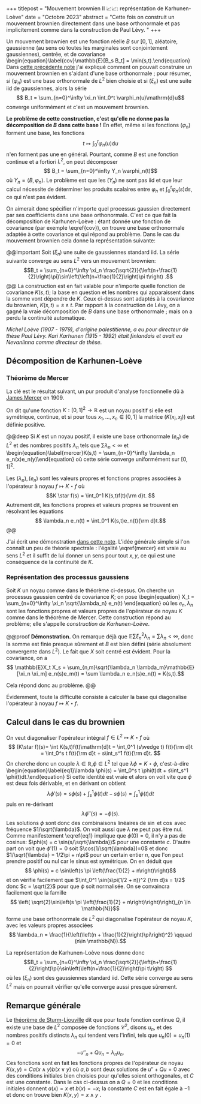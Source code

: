 +++
titlepost = "Mouvement brownien II 📈📈: représentation de Karhunen-Loève"
date = "Octobre 2023"
abstract = "Cette fois on construit un mouvement brownien directement dans une base orthonormale et pas implicitement comme dans la construction de Paul Lévy. "
+++

Un mouvement brownien est une fonction réelle $B$ sur $[0,1]$, aléatoire, gaussienne (au sens où toutes les marginales sont conjointement gaussiennes), centrée, et de covariance \begin{equation}\label{cov}\mathbb{E}[B_s B_t] = \min(s,t).\end{equation} Dans [cette précédente note](/posts/brownian/) j'ai expliqué comment on pouvait construire un mouvement brownien en s'aidant d'une base orthonormale ; pour résumer, si $(\varphi_n)$ est une base orthonormale de $L^2$ bien choisie et si $(\xi_n)$ est une suite iid de gaussiennes, alors la série 
$$ B_t = \sum_{n=0}^\infty \xi_n \int_0^t \varphi_n(u)\mathrm{d}u$$
converge uniformément et c'est un mouvement brownien. 

**Le problème de cette construction, c'est qu'elle ne donne pas la décomposition de $B$ dans cette base !** En effet, même si les fonctions $(\varphi_n)$ forment une base, les fonctions 
$$ t\mapsto \int_0^t \varphi_n(u)\mathrm{d}u$$
n'en forment pas une en général. Pourtant, comme $B$ est une fonction continue et a fortiori $L^2$, on peut décomposer 
$$ B_t = \sum_{n=0}^\infty Y_n \varphi_n(t)$$
où $Y_n = \langle B, \varphi_n\rangle$. Le problème est que les $(Y_n)$ ne sont pas iid et que leur calcul nécessite de déterminer les produits scalaires entre $\varphi_n$ et $\int_0^t \varphi_n(s)\mathrm{d}s$, ce qui n'est pas évident. 

On aimerait donc spécifier n'importe quel processus gaussien directement par ses coefficients dans une base orthonormale. C'est ce que fait la décomposition de Karhunen-Loève : étant donnée une fonction de covariance (par exemple \eqref{cov}), on trouve une base orthonormale adaptée à cette covariance et qui répond au problème. Dans le cas du mouvement brownien cela donne la représentation suivante: 

@@important
Soit $(\xi_n)$ une suite de gaussiennes standard iid. La série suivante converge au sens $L^2$ vers un mouvement brownien: 
$$B_t = \sum_{n=0}^\infty  \xi_n \frac{\sqrt{2}}{\left(n+\frac{1}{2}\right)\pi}\sin\left(\left(n+\frac{1}{2}\right)\pi t\right) .$$
@@ 
La construction est en fait valable pour n'importe quelle fonction de covariance $K(s,t)$; la base en question et les nombres qui apparaissent dans la somme vont dépendre de $K$. Ceux ci-dessus sont adaptés à la covariance du brownien, $K(s,t) = s\wedge t$. Par rapport à la construction de Lévy, on a gagné la vraie décomposition de $B$ dans une base orthonormale ; mais on a perdu la continuité automatique. 

*Michel Loève (1907 - 1979), d'origine palestitienne, a eu pour directeur de thèse Paul Lévy. Kari Karhunen (1915 - 1992) était finlandais et avait eu Nevanlinna comme directeur de thèse.*

## Décomposition de Karhunen-Loève

### Théorème de Mercer

La clé est le résultat suivant, un pur produit d'analyse fonctionnelle dû à [James Mercer](https://en.wikipedia.org/wiki/James_Mercer_(mathematician)) en 1909. 

On dit qu'une fonction $K : [0,1]^2 \to \mathbb{R}$ est un noyau positif si elle est symétrique, continue, et si pour tous $x_1, \dotsc, x_n \in [0,1]$ la matrice $(K(x_i, x_j))$ est définie positive. 

@@deep
Si $K$ est un noyau positif, il existe une base orthonormale $(e_n)$ de $L^2$ et des nombres positifs $\lambda_n$ tels que $\sum \lambda_n <\infty$ et
\begin{equation}\label{mercer}K(s,t) = \sum_{n=0}^\infty \lambda_n e_n(x)e_n(y)\end{equation}
où cette série converge uniformément sur $[0,1]^2$. 

Les $(\lambda_n), (e_n)$ sont les valeurs propres et fonctions propres associées à l'opérateur à noyau $f\mapsto K \star f$ où $$K \star f(s) = \int_0^1 K(s,t)f(t){\rm d}t. $$
Autrement dit, les fonctions propres et valeurs propres se trouvent en résolvant les équations 
$$ \lambda_n e_n(t) = \int_0^1 K(s,t)e_n(t){\rm d}t.$$ 
@@

J'ai écrit une démonstration [dans cette note](/posts/mercer/). L'idée générale simple si l'on connaît un peu de théorie spectrale : l'égalité  \eqref{mercer} est vraie au sens $L^2$ et il suffit de lui donner un sens pour tout $x,y$, ce qui est une conséquence de la continuité de $K$. 

### Représentation des processus gaussiens

Soit $K$ un noyau comme dans le théorème ci-dessus. On cherche un processus gaussien centré de covariance $K$; on pose
\begin{equation}
X_t = \sum_{n=0}^\infty \xi_n \sqrt{\lambda_n} e_n(t)
\end{equation}
où les $e_n, \lambda_n$ sont les fonctions propres et valeurs propres de l'opérateur de noyau $K$ comme dans le théorème de Mercer. Cette construction répond au problème; elle s'appelle *construction de Karhunen-Loève*. 

@@proof **Démonstration.** On remarque déjà que $\mathbb{E}\sum \xi_n^2 \lambda_n = \sum \lambda_n < \infty$, donc la somme est finie presque sûrement et $B$ est bien défini (série absolument convergente dans $L^2$). Le fait que $X$ soit centré est évident. Pour la covariance, on a 
$$ \mathbb{E}X_t X_s = \sum_{n,m}\sqrt{\lambda_n \lambda_m}\mathbb{E}[\xi_n \xi_m] e_n(s)e_m(t) = \sum \lambda_n e_n(s)e_n(t) = K(s,t).$$

Cela répond donc au problème. 
@@

Évidemment, toute la difficulté consiste à calculer la base qui diagonalise l'opérateur à noyau $f \mapsto K \star f$. 

## Calcul dans le cas du brownien 

On veut diagonaliser l'opérateur intégral $f\in L^2 \mapsto K \star f$ où 
$$ (K\star f)(s)= \int K(s,t)f(t)\mathrm{d}t = \int_0^1 (s\wedge t) f(t){\rm d}t = \int_0^s t f(t){\rm d}t + s\int_s^1 f(t){\rm d}t. $$
On cherche donc un couple $\lambda \in \mathbb{R}$,$\phi \in L^2$ tel que $\lambda \phi = K\star \phi$, c'est-à-dire
\begin{equation}\label{eq1}\lambda \phi(s) = \int_0^s t \phi(t)dt + s\int_s^1 \phi(t)dt.\end{equation}
Si cette identité est vraie et alors on voit vite que $\phi$ est deux fois dérivable, et en dérivant on obtient
$$ \lambda \phi'(s) = s \phi(s) + \int_s^1 \phi(t)dt - s \phi(s) = \int_s^1 \phi(t)dt$$
puis en re-dérivant
$$ \lambda \phi''(s) = -\phi(s).$$
Les solutions $\phi$ sont donc des combinaisons linéaires de $\sin$ et $\cos$ avec fréquence $1/\sqrt{\lambda}$. On voit aussi que $\lambda$ ne peut pas être nul. Comme manifestement \eqref{eq1} implique que $\phi(0) = 0$, il n'y a pas de cosinus: $\phi(s) = c \sin(s/\sqrt{\lambda})$ pour une constante $c$. D'autre part on voit que $\phi'(1) = 0$ soit $\cos(1/\sqrt{\lambda})=0$ et donc $1/\sqrt{\lambda} = 1/2\pi + n\pi$ pour un certain entier $n$, que l'on peut prendre positif ou nul car le sinus est symétrique. On en déduit que 
$$ \phi(s) = c \sin\left(s \pi \left(\frac{1}{2} + n\right)\right)$$
et on vérifie facilement que $\int_0^1 \sin(s\pi(1/2 + n))^2 {\rm d}s = 1/2$ donc $c = \sqrt{2}$ pour que $\phi$ soit normalisée. On se convaincra facilement que la famille 
$$ \left(  \sqrt{2}\sin\left(s \pi \left(\frac{1}{2} + n\right)\right)\right)_{n \in \mathbb{N}}$$
forme une base orthonormale de $L^2$ qui diagonalise l'opérateur de noyau $K$, avec les valeurs propres associées
$$ \lambda_n = \frac{1}{\left(\left(n + \frac{1}{2}\right)\pi\right)^2} \qquad (n\in \mathbb{N}).$$

La représentation de Karhunen-Loève nous donne donc
$$B_t = \sum_{n=0}^\infty \xi_n \frac{\sqrt{2}}{\left(n+\frac{1}{2}\right)\pi}\sin\left(\left(n+\frac{1}{2}\right)\pi t\right) $$
où les $(\xi_n)$ sont des gaussiennes standard iid. Cette série converge au sens $L^2$ mais on pourrait vérifier qu'elle converge aussi presque sûrement. 

## Remarque générale 

Le [théorème de Sturm-Liouville](https://fr.wikipedia.org/wiki/Th%C3%A9orie_de_Sturm-Liouville) dit que pour toute fonction continue $Q$, il existe une base de $L^2$ composée de fonctions $\mathscr{C}^2$, disons $u_n$, et des nombres positifs distincts $\lambda_n$ qui tendent vers l'infini, tels que $u_n(0)=u_n(1)=0$ et 
$$-u''_n + Qu_n = \lambda_n u_n.$$
Ces fonctions sont en fait les fonctions propres de l'opérateur de noyau $K(x,y) = C a(x \wedge y)b(x \vee y)$ où $a,b$ sont deux solutions de $u'' + Qu = 0$ avec des conditions initiales bien choisies pour qu'elles soient orthogonales, et $C$ est une constante. Dans le cas ci-dessus on a $Q=0$ et les conditions initiales donnent $a(x)=x$ et $b(x)=-x$; la constante $C$ est en fait égale à $-1$ et donc on trouve bien $K(x,y) = x \wedge y$   .